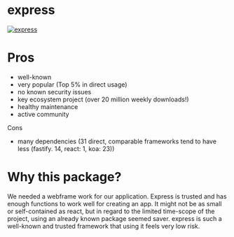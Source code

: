 # express
[![express](https://snyk.io/advisor/npm-package/express/badge.svg)](https://snyk.io/advisor/npm-package/express)


# Pros
* well-known
* very popular (Top 5% in direct usage)
* no known security issues
* key ecosystem project (over 20 million weekly downloads!)
* healthy maintenance 
* active community

Cons
* many dependencies (31 direct, comparable frameworks tend to have less (fastify. 14, react: 1, koa: 23))

# Why this package?
We needed a webframe work for our application. Express is trusted and has enough functions to work well for creating an app.
It might not be as small or self-contained as react, but in regard to the limited time-scope of the project, using an already known package seemed saver.
express is such a well-known and trusted framework that using it feels very low risk.
